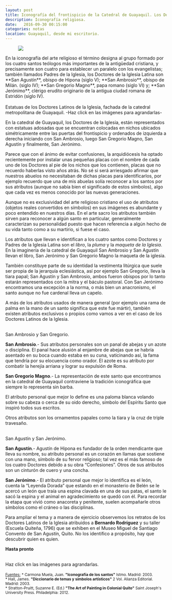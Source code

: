 ```yaml
---
layout: post
title: Iconografía del frontispicio de la Catedral de Guayaquil. Los Doctores Latinos de la Iglesia.
description: Iconografía religiosa.
date:   2016-09-30 00:15:00
categories: notas
location: Guayaquil, desde mi escritorio.
---
```


<figure><img src="/assets/doctores.jpg"/></figure>En la iconografía del arte religioso el término designa al grupo formado por los cuatro santos teólogos más importantes de la antigüedad cristiana, y precisamente son cuatro para establecer un paralelo con los evangelistas; también llamados Padres de la Iglesia, los Doctores de la Iglesia Latina son **San Agustín**, obispo de Hipona (siglo V); **San Ambrosio**, obispo de Milán. (siglo IV); **San Gregorio Magno**, papa romano (siglo VI) y; **San Jerónimo**, clérigo erudito originario de la antigua ciudad romana de Estridón (siglo IV).

<section class="fluido">
				<div class="gallery">
				<a href="/assets/doctores_1.jpg" title="" data-fluidbox class="col-2"><img src="/assets/doctores_1.jpg" alt="" title="" /></a>
				<a href="/assets/doctores_2.jpg" title="" data-fluidbox class="col-2"><img src="/assets/doctores_2.jpg" alt="" title="" /></a>
				<figcaption>Estatuas de los Doctores Latinos de la Iglesia, fachada de la catedral metropolitana de Guayaquil. -Haz click en las imágenes para agrandarlas-</figcaption>
				</div>
</section>

En la catedral de Guayaquil, los Doctores de la Iglesia, están representados con estatuas adosadas que se encuentran colocadas en nichos ubicados simétricamente entre las puertas del frontispicio y ordenados de izquierda a derecha iniciando con San Ambrosio, luego San Gregorio Magno, San Agustín y finalmente, San Jerónimo.

Parece que con el ánimo de evitar confusiones, la arquidiócesis ha optado recientemente por instalar unas pequeñas placas con el nombre de cada uno de los Doctores al pie de los nichos que los contienen, placas que no recuerdo haberlas visto años atrás. No sé si será arriesgado afirmar que nuestros abuelos no necesitaban de dichas placas para identificarlos, por ejemplo recuerdo que una de mis abuelas solía reconocer a los santos por sus atributos (aunque no sabía bien el significado de estos símbolos), algo que cada vez es menos conocido por las nuevas generaciones.

Aunque no es exclusividad del arte religioso cristiano el uso de atributos (objetos reales convertidos en símbolos) en sus imágenes es abundante y poco entendido en nuestros días. En el arte sacro los atributos también sirven para reconocer a algún santo en particular, generalmente caracterizan su personalidad puesto que hacen referencia a algún hecho de su vida tanto como a su martirio, si fuese el caso.

Los atributos que llevan e identifican a los cuatro santos como Doctores y Padres de la Iglesia Latina son el *libro*, la *pluma* y la *maqueta de la Iglesia*. En la imaginería de la catedral de Guayaquil San Ambrosio y San Agustín llevan el libro, San Jerónimo y San Gregorio Magno la maqueta de la iglesia.

También constituye parte de su identidad la vestimenta litúrgica que suele ser propia de la jerarquía eclesiástica, así por ejemplo San Gregorio, lleva la tiara papal; San Agustín y San Ambrosio, ambos fueron obispos por lo tanto estarán representados con la mitra y el báculo pastoral. Con San Jerónimo encontramos una excepción a la norma, o más bien un anacronismo, el santo aunque no fue cardenal lleva un capelo.

A más de los atributos usados de manera general (por ejemplo una rama de palma en la mano de un santo significa que este fue mártir), también existen atributos exclusivos o propios como vamos a ver en el caso de los Doctores Latinos de la Iglesia.

<section class="fluido">
				<div class="gallery">
				<a href="/assets/ambrosio.jpeg" title="" data-fluidbox class="col-2"><img src="/assets/ambrosio.jpeg" alt="" title="" /></a>
				<a href="/assets/gregorio.jpeg" title="" data-fluidbox class="col-2"><img src="/assets/gregorio.jpeg" alt="" title="" /></a>
				<figcaption>San Ambrosio y San Gregorio.</figcaption>
				</div>
</section>

**San Ambrosio**.- Sus atributos personales son un panal de abejas y un azote o disciplina. El panal hace alusión al enjambre de abejas que se habría asentado en su boca cuando estaba en su cuna, vaticinando así, la fama que tendría por su elocuencia como orador. El azote es su atributo por combatir la herejía arriana y lograr su expulsión de Roma.

**San Gregorio Magno**.- La representación de este santo que encontramos en la catedral de Guayaquil contraviene la tradición iconográfica que siempre lo representa sin barba.

El atributo personal que mejor lo define es una paloma blanca volando sobre su cabeza o cerca de su oido derecho, símbolo del Espíritu Santo que inspiró todos sus escritos.

Otros atributos son los ornamentos papales como la tiara y la cruz de triple travesaño.

<section class="fluido">
				<div class="gallery">
				<a href="/assets/agustin.jpeg" title="" data-fluidbox class="col-2"><img src="/assets/agustin.jpeg" alt="" title="" /></a>
				<a href="/assets/jeronimo.jpeg" title="" data-fluidbox class="col-2"><img src="/assets/jeronimo.jpeg" alt="" title="" /></a>
				<figcaption>San Agustín y San Jerónimo.</figcaption>
				</div>
</section>

**San Agustín**.- Agustín de Hipona es fundador de la orden mendicante que lleva su nombre, su atributo personal es un corazón en llamas que sostiene con una mano, símbolo de su fervor religioso; tal vez es el más famoso de los cuatro Doctores debido a su obra “Confesiones”. Otros de sus atributos son un cinturón de cuero y una concha.

**San Jerónimo**.- El atributo personal que mejor lo identifica es el león, cuenta la “Leyenda Dorada” que estando en el monasterio de Belén se le acercó un león que traía una espina clavada en una de sus patas, el santo le sacó la espina y el animal en agradecimiento se quedó con él. Para recordar la etapa   que vivió como anacoreta y penitente, suelen acompañarle otros símbolos como el cráneo o las disciplinas.

Para ampliar el tema y a manera de ejercicio observemos los retratos de los Doctores Latinos de la Iglesia atribuidos a **Bernardo Rodríguez** y su taller (Escuela Quiteña, 1796) que se exhiben en el Museo Miguel de Santiago Convento de San Agustín, Quito. No los identifico a propósito, hay que descubrir quien es quien.

**Hasta pronto**

<section class="fluido">
				<div class="gallery">
				<a href="/assets/doctos_1.jpg" title="" data-fluidbox class="col-2"><img src="/assets/doctos_1.jpg" alt="" title="" /></a>
				<a href="/assets/doctos_2.jpg" title="" data-fluidbox class="col-2"><img src="/assets/doctos_2.jpg" alt="" title="" /></a>
				<a href="/assets/doctos_3.jpg" title="" data-fluidbox class="col-2"><img src="/assets/doctos_3.jpg" alt="" title="" /></a>
				<a href="/assets/doctos_4.jpg" title="" data-fluidbox class="col-2"><img src="/assets/doctos_4.jpg" alt="" title="" /></a>
        <figcaption>Haz click en las imágenes para agrandarlas.</figcaption>
				</div>
</section>

<small><u>Fuentes:</u></small>
<small>\* Carmona Muela, Juan. **"Iconografía de los santos"** Istmo. Madrid: 2003. <br />\* Hall, James. **"Diccionario de temas y símbolos artísticos"** 2 Vol. Alianza Editorial. Madrid: 2003.<br />\* Stratton-Pruitt, Suzanne E. (Ed.) **"The Art of Painting in Colonial Quito"** Saint Joseph's University Press. Philadelphia: 2012. </small>
